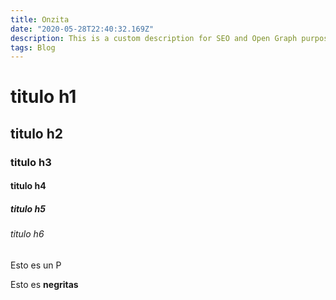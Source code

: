 ```yaml
---
title: Onzita
date: "2020-05-28T22:40:32.169Z"
description: This is a custom description for SEO and Open Graph purposes, rather than the default generated excerpt. Simply add a description field to the frontmatter.
tags: Blog
---
```


# titulo h1

## titulo h2

### titulo h3

#### titulo h4

##### titulo h5

###### titulo h6

Esto es un P

Esto es **negritas**
